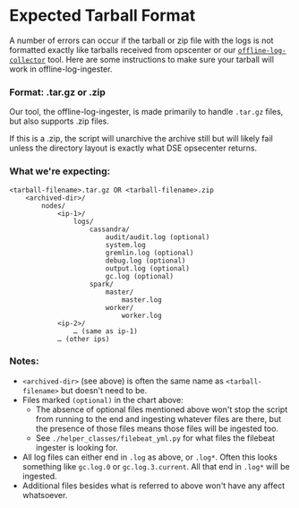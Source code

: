 # Expected Tarball Format
A number of errors can occur if the tarball or zip file with the logs is not formatted exactly like tarballs received from opscenter or our [`offline-log-collector`](../offline-log-collector/README.md) tool. Here are some instructions to make sure your tarball will work in offline-log-ingester.

### Format: .tar.gz or .zip
Our tool, the offline-log-ingester, is made primarily to handle `.tar.gz` files, but also supports .zip files. 

If this is a .zip, the script will unarchive the archive still but will likely fail unless the directory layout is exactly what DSE opsecenter returns. 

### What we're expecting:
```
<tarball-filename>.tar.gz OR <tarball-filename>.zip
    <archived-dir>/ 
        nodes/
            <ip-1>/
                logs/
                    cassandra/
                        audit/audit.log (optional)
                        system.log
                        gremlin.log (optional)
                        debug.log (optional)
                        output.log (optional)
                        gc.log (optional)
                    spark/
                        master/
                            master.log
                        worker/
                            worker.log
            <ip-2>/
                … (same as ip-1)
            … (other ips)
```

### Notes:
- `<archived-dir>` (see above) is often the same name as `<tarball-filename>` but doesn't need to be.
- Files marked `(optional)` in the chart above:
    - The absence of optional files mentioned above won't stop the script from running to the end and ingesting whatever files are there, but the presence of those files means those files will be ingested too. 
    - See `./helper_classes/filebeat_yml.py` for what files the filebeat ingester is looking for. 
- All log files can either end in `.log` as above, or `.log*`. Often this looks something like `gc.log.0` or `gc.log.3.current`. All that end in `.log*` will be ingested. 
- Additional files besides what is referred to above won't have any affect whatsoever. 